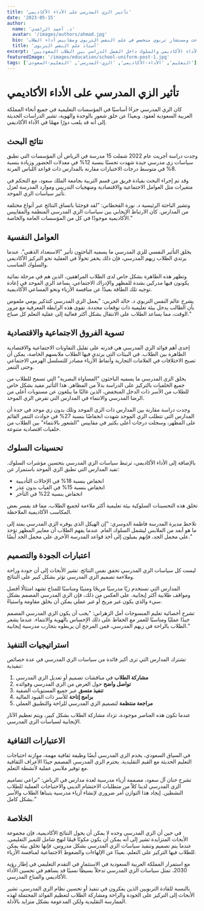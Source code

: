 ```yaml
---
title: 'تأثير الزي المدرسي على الأداء الأكاديمي'
date: '2023-05-15'
author: 
  name: 'د. أحمد الراشدي'
  avatar: '/images/authors/ahmad.jpg'
  bio: 'باحث ومستشار تربوي متخصص في علم النفس التربوي ومقاييس أداء الطلاب'
  title: 'أستاذ علم النفس التربوي'
excerpt: 'نتائج البحوث حول كيفية مساهمة الزي المدرسي المصمم جيدًا في تحسين الأداء الأكاديمي والسلوك داخل الفصل الدراسي بين الطلاب السعوديين.'
featuredImage: '/images/education/school-uniform-post-1.jpg'
tags: ['التعليم', 'الأداء-الأكاديمي', 'الزي-المدرسي', 'التعليم-السعودي']
---
```


# تأثير الزي المدرسي على الأداء الأكاديمي

كان الزي المدرسي جزءًا أساسيًا في المؤسسات التعليمية في جميع أنحاء المملكة العربية السعودية لعقود. وبعيدًا عن خلق شعور بالوحدة والهوية، تشير الدراسات الحديثة إلى أنه قد يلعب دورًا مهمًا في الأداء الأكاديمي.

## نتائج البحث

وجدت دراسة أجريت عام 2022 شملت 15 مدرسة في الرياض أن المؤسسات التي تطبق سياسات زي مدرسي جيدة شهدت تحسنًا بنسبة 12% في معدلات الحضور وزيادة بنسبة 8% في متوسط درجات الاختبارات مقارنة بالمدارس ذات قواعد اللباس المرنة.

وقد تم إجراء البحث بقيادة فريق من قسم التربية بجامعة الملك سعود، مع التحكم في متغيرات مثل العوامل الاجتماعية والاقتصادية ومنهجيات التدريس وموارد المدرسة لعزل تأثير سياسات الزي الموحد.

وتشير الباحثة الرئيسية د. نورة القحطاني: "لقد فوجئنا باتساق النتائج عبر أنواع مختلفة من المدارس. كان الارتباط الإيجابي بين سياسات الزي المدرسي المنظمة والمقاييس الأكاديمية موجودًا في كل من المؤسسات العامة والخاصة."

## العوامل النفسية

يخلق التأثير النفسي للزي المدرسي ما يسميه الباحثون تأثير "الاستعداد الذهني". عندما يرتدي الطلاب زيهم المدرسي، فإن ذلك يحفز تحولًا في العقلية نحو التركيز الأكاديمي والسلوك المناسب.

وتظهر هذه الظاهرة بشكل خاص لدى الطلاب المراهقين، الذين هم في مرحلة نمائية يكونون فيها مدركين بشدة للمظهر والإدراك الاجتماعي. يساعد الزي الموحد في إعادة توجيه تلك الطاقة بعيدًا عن منافسة الأزياء ونحو المساعي الأكاديمية.

يشرح عالم النفس التربوي د. خالد الحربي: "يعمل الزي المدرسي كتذكير يومي ملموس بأن الطالب يدخل بيئة تعليمية ذات توقعات محددة. تقوى هذه الرابطة المعرفية مع مرور الوقت، مما يساعد الطلاب على الانتقال بشكل أكثر فعالية إلى عقلية التعلم كل صباح."

## تسوية الفروق الاجتماعية والاقتصادية

إحدى أهم فوائد الزي المدرسي هي قدرته على تقليل التفاوتات الاجتماعية والاقتصادية الظاهرة بين الطلاب. في البيئات التي يرتدي فيها الطلاب ملابسهم الخاصة، يمكن أن تصبح الاختلافات في العلامات التجارية وأنماط الأزياء مصادر للتسلسل الهرمي الاجتماعي وحتى التنمر.

يخلق الزي المدرسي ما يسميه الباحثون "المساواة البصرية" التي تسمح للطلاب من جميع الخلفيات بالتركيز على الدراسة بدلاً من المظاهر. هذا التأثير مفيد بشكل خاص للطلاب من الأسر ذات الدخل المنخفض، الذين غالبًا ما يبلغون عن مستويات أعلى من الرضا المدرسي والانتماء في المدارس التي تفرض الزي الموحد.

وجدت دراسة مقارنة بين المدارس ذات الزي الموحد وتلك بدون زي موحد في جدة أن المدارس التي تتطلب الزي الموحد شهدت انخفاضًا بنسبة 27% في حوادث التنمر القائم على المظهر، وسجلت درجات أعلى بكثير في مقاييس "الشعور بالانتماء" بين الطلاب من خلفيات اقتصادية متنوعة.

## تحسينات السلوك

بالإضافة إلى الأداء الأكاديمي، ترتبط سياسات الزي المدرسي بتحسين مؤشرات السلوك. تفيد المدارس التي تطبق الزي الموحد باستمرار عن:

- انخفاض بنسبة 18% في الإحالات التأديبية
- انخفاض بنسبة 15% في الغياب بدون عذر
- انخفاض بنسبة 22% في التأخر

تخلق هذه التحسينات السلوكية بيئة تعليمية أكثر ملاءمة لجميع الطلاب، مما قد يفسر بعض المكاسب الأكاديمية الملاحظة.

تلاحظ مديرة المدرسة فاطمة الدوسري: "إن الهيكل الذي يوفره الزي المدرسي يمتد إلى ما هو أبعد من الملابس ليشمل السلوك العام. عندما يفهم الطلاب أن معايير المظهر تؤخذ على محمل الجد، فإنهم يميلون إلى أخذ قواعد المدرسة الأخرى على محمل الجد أيضًا."

## اعتبارات الجودة والتصميم

ليست كل سياسات الزي المدرسي تحقق نفس النتائج. تشير الأبحاث إلى أن جودة وراحة وملاءمة تصميم الزي المدرسي تؤثر بشكل كبير على النتائج.

المدارس التي تستخدم زيًا مدرسيًا مريحًا ومتينًا ومناسبًا للمناخ تشهد امتثالًا أفضل ومواقف طلابية أكثر إيجابية. على العكس من ذلك، فإن الزي المدرسي المصمم بشكل سيء والذي يكون غير مريح أو غير عملي يمكن أن يخلق مقاومة واستياءً.

تشرح أخصائية تعليم المنسوجات أمل الزهراني: "يجب أن يكون الزي المدرسي المصمم جيدًا عمليًا ومناسبًا للعمر مع الحفاظ على ذلك الإحساس بالهوية والانتماء. عندما يشعر الطلاب بالراحة في زيهم المدرسي، فمن المرجح أن يربطوه بتجارب مدرسية إيجابية."

## استراتيجيات التنفيذ

تشترك المدارس التي ترى أكبر فائدة من سياسات الزي المدرسي في عدة خصائص تنفيذية:

1. **مشاركة الطلاب** في مناقشات تصميم أو تعديل الزي المدرسي
2. **تواصل واضح** حول الغرض من الزي المدرسي وفوائده
3. **تنفيذ متسق** عبر جميع المستويات الصفية
4. **برامج إتاحة** للأسر ذات القيود المالية
5. **مراجعة منتظمة** لتصميم الزي المدرسي للراحة والتطبيق العملي

عندما تكون هذه العناصر موجودة، تزداد مشاركة الطلاب بشكل كبير، ويتم تعظيم الآثار الإيجابية لسياسات الزي المدرسي.

## الاعتبارات الثقافية

في السياق السعودي، يخدم الزي المدرسي أيضًا وظيفة ثقافية مهمة، موازنة احتياجات التعليم الحديثة مع القيم التقليدية. يحترم الزي المدرسي المصمم جيدًا الأعراف الثقافية مع توفير ملابس عملية لأنشطة التعلم.

تشرح حنان آل سعود، مصممة أزياء مدرسية لعدة مدارس في الرياض: "تراعي تصاميم الزي المدرسي لدينا كلاً من متطلبات الاحتشام الديني والاحتياجات العملية للطلاب النشطين. إيجاد هذا التوازن أمر ضروري لإنشاء أزياء مدرسية يتبناها الطلاب والأسر بشكل كامل."

## الخلاصة

في حين أن الزي المدرسي وحده لا يمكن أن يحول النتائج الأكاديمية، فإن مجموعة الأبحاث المتزايدة تشير إلى أنه يمكن أن يكون مكونًا قيمًا لنهج شامل للتميز التعليمي. عندما يتم تصميم وتنفيذ سياسات الزي المدرسي بشكل مدروس، فإنها تخلق بيئة يمكن للطلاب فيها التركيز على التعلم، بعيدًا عن الإلهاءات والضغوط الاجتماعية لمنافسة الأزياء.

مع استمرار المملكة العربية السعودية في الاستثمار في التقدم التعليمي في إطار رؤية 2030، تمثل سياسات الزي المدرسي تدخلاً بسيطًا نسبيًا قد يساهم في تحسين الأداء الأكاديمي والمناخ المدرسي.

بالنسبة للقادة التربويين الذين يفكرون في تنفيذ أو تحسين نظام الزي المدرسي، تشير الأبحاث إلى التركيز على الجودة والراحة ومشاركة الطلاب لتعظيم الفوائد المحتملة لهذه الممارسة التقليدية ولكن المدعومة بشكل متزايد بالأدلة. 